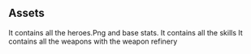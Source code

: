 ## Assets 

It contains all the heroes.Png and base stats.
It contains all the skills
It contains all the weapons with the weapon refinery
